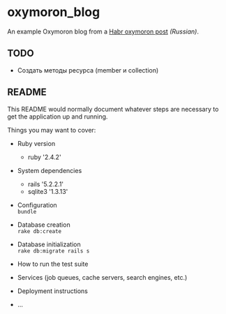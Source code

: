 # oxymoron_blog

An example Oxymoron blog from a [Habr oxymoron post](https://habr.com/en/post/283214/) _(Russian)_.

## TODO

- Создать методы ресурса (member и collection)

## README

This README would normally document whatever steps are necessary to get the
application up and running.

Things you may want to cover:

* Ruby version
  - ruby '2.4.2'

* System dependencies
  - rails '5.2.2.1'
  - sqlite3 '1.3.13'

* Configuration  
`bundle`

* Database creation  
`rake db:create`

* Database initialization  
`rake db:migrate
rails s`

* How to run the test suite

* Services (job queues, cache servers, search engines, etc.)

* Deployment instructions

* ...
